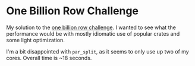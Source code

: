 # One Billion Row Challenge

My solution to the [one billion row challenge](https://github.com/gunnarmorling/1brc). I wanted to see what the performance would be with mostly idiomatic use of popular crates and some light optimization.

I'm a bit disappointed with `par_split`, as it seems to only use up two of my cores. Overall time is ~18 seconds.
